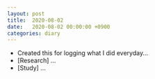 ```yaml
---
layout: post
title:  2020-08-02
date:   2020-08-02 00:00:00 +0900
categories: diary
---
```


- Created this for logging what I did everyday...
- [Research] ...
- [Study] ...